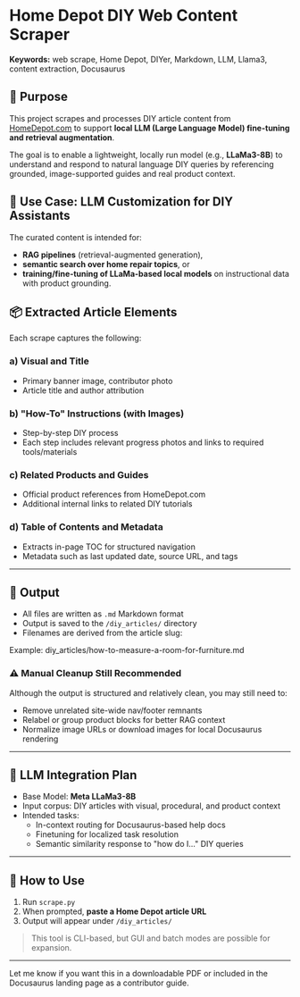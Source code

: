 # Home Depot DIY Web Content Scraper

**Keywords:** web scrape, Home Depot, DIYer, Markdown, LLM, Llama3, content extraction, Docusaurus

## 🧰 Purpose

This project scrapes and processes DIY article content from [HomeDepot.com](https://www.homedepot.com/c/diy_projects_and_ideas) to support **local LLM (Large Language Model) fine-tuning and retrieval augmentation**.

The goal is to enable a lightweight, locally run model (e.g., **LLaMa3-8B**) to understand and respond to natural language DIY queries by referencing grounded, image-supported guides and real product context.

## 🎯 Use Case: LLM Customization for DIY Assistants

The curated content is intended for:
- **RAG pipelines** (retrieval-augmented generation),
- **semantic search over home repair topics**, or
- **training/fine-tuning of LLaMa-based local models** on instructional data with product grounding.

## 📦 Extracted Article Elements

Each scrape captures the following:

### a) Visual and Title
- Primary banner image, contributor photo
- Article title and author attribution

### b) "How-To" Instructions (with Images)
- Step-by-step DIY process
- Each step includes relevant progress photos and links to required tools/materials

### c) Related Products and Guides
- Official product references from HomeDepot.com
- Additional internal links to related DIY tutorials

### d) Table of Contents and Metadata
- Extracts in-page TOC for structured navigation
- Metadata such as last updated date, source URL, and tags

---

## 📂 Output

- All files are written as `.md` Markdown format
- Output is saved to the `/diy_articles/` directory
- Filenames are derived from the article slug:
  
Example: diy_articles/how-to-measure-a-room-for-furniture.md


### ⚠️ Manual Cleanup Still Recommended

Although the output is structured and relatively clean, you may still need to:
- Remove unrelated site-wide nav/footer remnants
- Relabel or group product blocks for better RAG context
- Normalize image URLs or download images for local Docusaurus rendering

---

## 🔁 LLM Integration Plan

- Base Model: **Meta LLaMa3-8B**
- Input corpus: DIY articles with visual, procedural, and product context
- Intended tasks:
  - In-context routing for Docusaurus-based help docs
  - Finetuning for localized task resolution
  - Semantic similarity response to "how do I..." DIY queries

---

## 🚀 How to Use

1. Run `scrape.py`
2. When prompted, **paste a Home Depot article URL**
3. Output will appear under `/diy_articles/`

> This tool is CLI-based, but GUI and batch modes are possible for expansion.

---

Let me know if you want this in a downloadable PDF or included in the Docusaurus landing page as a contributor guide.
